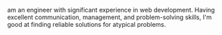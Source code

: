  am an engineer with significant experience in web development. Having excellent communication, management, and problem-solving skills, I'm good at finding reliable solutions for atypical problems.
